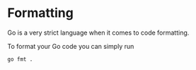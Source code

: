 # Formatting

Go is a very strict language when it comes to code formatting.

To format your Go code you can simply run
```
go fmt .
```